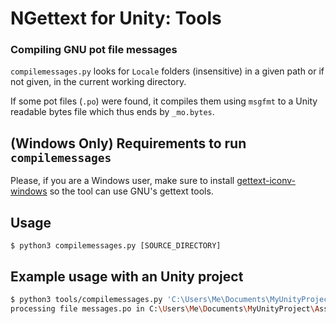 # NGettext for Unity: Tools


### Compiling GNU pot file messages
`compilemessages.py` looks for `Locale` folders (insensitive) 
in a given path or if not given, in the current working directory.

If some pot files (`.po`) were found, it compiles them using `msgfmt` 
to a Unity readable bytes file which thus ends by `_mo.bytes`.


## **(Windows Only)** Requirements to run `compilemessages`
Please, if you are a Windows user, make sure to install 
[gettext-iconv-windows](https://github.com/mlocati/gettext-iconv-windows/releases/download/v0.19.8.1-v1.15/gettext0.19.8.1-iconv1.15-static-64.exe)
so the tool can use GNU's gettext tools.


## Usage
```
$ python3 compilemessages.py [SOURCE_DIRECTORY]
```


## Example usage with an Unity project
```bash
$ python3 tools/compilemessages.py 'C:\Users\Me\Documents\MyUnityProject\Assets'
processing file messages.po in C:\Users\Me\Documents\MyUnityProject\Asset\Resources\Locale\fr-FR\LC_MESSAGES
```
